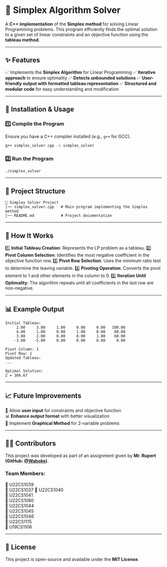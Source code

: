 # 📌 Simplex Algorithm Solver

A **C++ implementation** of the **Simplex method** for solving Linear Programming problems. This program efficiently finds the optimal solution to a given set of linear constraints and an objective function using the **tableau method**.

---

## **✨ Features**
✅ Implements the **Simplex Algorithm** for Linear Programming
✅ **Iterative approach** to ensure optimality
✅ **Detects unbounded solutions**
✅ **User-friendly output with formatted tableau representation**
✅ **Structured and modular code** for easy understanding and modification

---

## **🚀 Installation & Usage**

### **1️⃣ Compile the Program**
Ensure you have a C++ compiler installed (e.g., `g++` for GCC).
```sh
g++ simplex_solver.cpp -o simplex_solver
```

### **2️⃣ Run the Program**
```sh
./simplex_solver
```

---

## **📂 Project Structure**
```
📁 Simplex Solver Project
│── simplex_solver.cpp   # Main program implementing the Simplex method
│── README.md            # Project documentation
```

---

## **📌 How It Works**
1️⃣ **Initial Tableau Creation**: Represents the LP problem as a tableau.
2️⃣ **Pivot Column Selection**: Identifies the most negative coefficient in the objective function row.
3️⃣ **Pivot Row Selection**: Uses the minimum ratio test to determine the leaving variable.
4️⃣ **Pivoting Operation**: Converts the pivot element to 1 and other elements in the column to 0.
5️⃣ **Iteration Until Optimality**: The algorithm repeats until all coefficients in the last row are non-negative.

---

## **📊 Example Output**
```
Initial Tableau:
     2.00     3.00     1.00     0.00     0.00   100.00 
     4.00     1.00     0.00     1.00     0.00    80.00 
     3.00     2.00     0.00     0.00     1.00    60.00 
    -3.00    -5.00     0.00     0.00     0.00     0.00 

Pivot Column: 1
Pivot Row: 1
Updated Tableau:
...

Optimal Solution:
Z = 166.67
```

---

## **📈 Future Improvements**
🚀 Allow **user input** for constraints and objective function  
📊 **Enhance output format** with better visualization  
🔄 Implement **Graphical Method** for 2-variable problems  

---

## **👨‍💻 Contributors**
This project was developed as part of an assignment given by **Mr. Rupert (GitHub: [@Waboke](https://github.com/Waboke))**.

### **Team Members:**
📌 U22CS1039  
📌 U22CS1037 
📌 U22CS1040  
📌 U22CS1041  
📌 U22CS1080  
📌 U22CS1044  
📌 U22CS1045  
📌 U22CS1046  
📌 U22CS1115  
📌 U19CS1106  

---

## **📜 License**
This project is open-source and available under the **MIT License**.

